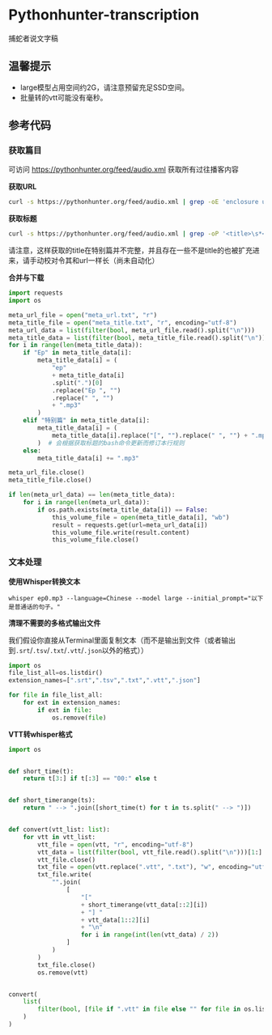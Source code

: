 # Pythonhunter-transcription

捕蛇者说文字稿

## 温馨提示

+ large模型占用空间约2G，请注意预留充足SSD空间。
+ 批量转的vtt可能没有毫秒。

## 参考代码

### 获取篇目

可访问 https://pythonhunter.org/feed/audio.xml 获取所有过往播客内容

**获取URL**

```bash
curl -s https://pythonhunter.org/feed/audio.xml | grep -oE 'enclosure url="([^"]+)"' | cut -d\" -f 2 > meta_url.txt
```

**获取标题**

```bash
curl -s https://pythonhunter.org/feed/audio.xml | grep -oP '<title>\s*<!\[CDATA\[\K[^]]*' > meta_title.txt
```

请注意，这样获取的title在特别篇并不完整，并且存在一些不是title的也被扩充进来，请手动校对令其和url一样长（尚未自动化）

**合并与下载**
```python
import requests
import os

meta_url_file = open("meta_url.txt", "r")
meta_title_file = open("meta_title.txt", "r", encoding="utf-8")
meta_url_data = list(filter(bool, meta_url_file.read().split("\n")))
meta_title_data = list(filter(bool, meta_title_file.read().split("\n")))
for i in range(len(meta_title_data)):
    if "Ep" in meta_title_data[i]:
        meta_title_data[i] = (
            "ep"
            + meta_title_data[i]
            .split(".")[0]
            .replace("Ep ", "")
            .replace(" ", "")
            + ".mp3"
        )
    elif "特别篇" in meta_title_data[i]:
        meta_title_data[i] = (
            meta_title_data[i].replace("[", "").replace(" ", "") + ".mp3"
        )  # 会根据获取标题的bash命令更新而修订本行规则
    else:
        meta_title_data[i] += ".mp3"

meta_url_file.close()
meta_title_file.close()

if len(meta_url_data) == len(meta_title_data):
    for i in range(len(meta_url_data)):
        if os.path.exists(meta_title_data[i]) == False:
            this_volume_file = open(meta_title_data[i], "wb")
            result = requests.get(url=meta_url_data[i])
            this_volume_file.write(result.content)
            this_volume_file.close()
```

### 文本处理

**使用Whisper转换文本**

```shell
whisper ep0.mp3 --language=Chinese --model large --initial_prompt="以下是普通话的句子。"
```

**清理不需要的多格式输出文件**

我们假设你直接从Terminal里面复制文本（而不是输出到文件（或者输出到`.srt`/`.tsv`/`.txt`/`.vtt`/`.json`以外的格式））
```python
import os
file_list_all=os.listdir()
extension_names=[".srt",".tsv",".txt",".vtt",".json"]

for file in file_list_all:
    for ext in extension_names:
        if ext in file:
            os.remove(file)
```

**VTT转whisper格式**

```python
import os


def short_time(t):
    return t[3:] if t[:3] == "00:" else t


def short_timerange(ts):
    return " --> ".join([short_time(t) for t in ts.split(" --> ")])


def convert(vtt_list: list):
    for vtt in vtt_list:
        vtt_file = open(vtt, "r", encoding="utf-8")
        vtt_data = list(filter(bool, vtt_file.read().split("\n")))[1:]
        vtt_file.close()
        txt_file = open(vtt.replace(".vtt", ".txt"), "w", encoding="utf-8")
        txt_file.write(
            "".join(
                [
                    "["
                    + short_timerange(vtt_data[::2][i])
                    + "] "
                    + vtt_data[1::2][i]
                    + "\n"
                    for i in range(int(len(vtt_data) / 2))
                ]
            )
        )
        txt_file.close()
        os.remove(vtt)


convert(
    list(
        filter(bool, [file if ".vtt" in file else "" for file in os.listdir()])
    )
)
```
